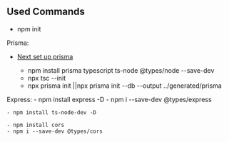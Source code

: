 ## Used Commands

- npm init

Prisma:

- [Next set up prisma](https://www.prisma.io/docs/getting-started/setup-prisma/start-from-scratch/relational-databases-typescript-prismaPostgres)

    - npm install prisma typescript ts-node @types/node --save-dev
    - npx tsc --init
    - npx prisma init ||npx prisma init --db --output ../generated/prisma

Express:
    - npm install express -D
    - npm i --save-dev @types/express
    
    - npm install ts-node-dev -D

    - npm install cors
    - npm i --save-dev @types/cors
